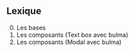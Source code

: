 ## Lexique

0.  Les bases
1.  Les composants (Text box avec bulma)
2.  Les composants (Modal avec bulma)

